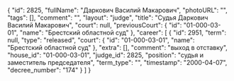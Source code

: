 {
    "id": 2825,
    "fullName": "Даркович Василий Макарович",
    "photoURL": "",
    "tags": [],
    "comment": "",
    "layout": "judge",
    "title": "Судья Даркович Василий Макарович",
    "court": null,
    "previousCourt": {
        "id": "01-000-03-01",
        "name": "Брестский областной суд"
    },
    "career": [
        {
            "id": 2951,
            "term": null,
            "type": "released",
            "court": {
                "id": "01-000-03-01",
                "name": "Брестский областной суд"
            },
            "extra": [],
            "comment": "выход в отставку",
            "house_id": "01-000-03-01",
            "judge_id": 2825,
            "position": "судья и заместитель председателя",
            "term_type": "",
            "timestamp": "2000-04-07",
            "decree_number": "174"
        }
    ]
}